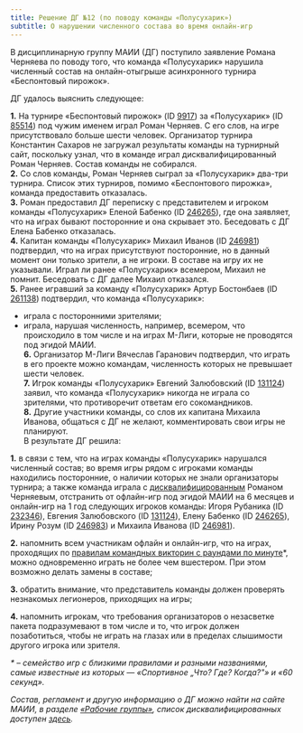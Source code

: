 ```yaml
---
title: Решение ДГ №12 (по поводу команды «Полусухарик»)
subtitle: О нарушении численного состава во время онлайн-игр
---
```

В дисциплинарную группу МАИИ (ДГ) поступило заявление Романа Черняева по поводу того, что команда «Полусухарик» нарушила численный состав на онлайн-отыгрыше асинхронного турнира «Беспонтовый пирожок».

ДГ удалось выяснить следующее:

**1.** На турнире «Беспонтовый пирожок» (ID [9917](https://rating.chgk.info/tournament/9917)) за «Полусухарик» (ID [85514](https://rating.chgk.info/teams/85514)) под чужим именем играл Роман Черняев. С его слов, на игре присутствовало больше шести человек. Организатор турнира Константин Сахаров не загружал результаты команды на турнирный сайт, поскольку узнал, что в команде играл дисквалифицированный Роман Черняев. Состав команды не собирался.<br>
**2.** Со слов команды, Роман Черняев сыграл за «Полусухарик» два-три турнира. Список этих турниров, помимо «Беспонтового пирожка», команда предоставить отказалась.<br>
**3.** Роман предоставил ДГ переписку с представителем и игроком команды «Полусухарик» Еленой Бабенко (ID [246265](https://rating.chgk.info/player/246265)), где она заявляет, что на играх бывают посторонние и она скрывает это. Беседовать с ДГ Елена Бабенко отказалась.<br>
**4.** Капитан команды «Полусухарик» Михаил Иванов (ID [246981](https://rating.chgk.info/player/246981)) подтвердил, что на играх присутствуют посторонние, но в данный момент они только зрители, а не игроки. В составе на игру их не указывали. Играл ли ранее «Полусухарик» всемером, Михаил не помнит. Беседовать с ДГ далее Михаил отказался.<br>
**5.** Ранее игравший за команду «Полусухарик» Артур Бостонбаев (ID [261138](https://rating.chgk.info/player/261138)) подтвердил, что команда «Полусухарик»:
- играла с посторонними зрителями;
- играла, нарушая численность, например, всемером, что происходило в том числе и на играх М-Лиги, которые не проводятся под эгидой МАИИ.<br>
**6.** Организатор М-Лиги Вячеслав Гаранович подтвердил, что играть в его проекте можно командам, численность которых не превышает шести человек.<br>
**7.** Игрок команды «Полусухарик» Евгений Залюбовский (ID [131124](https://rating.chgk.info/player/131124)) заявил, что команда «Полусухарик» никогда не играла со зрителями, что противоречит ответам его сокомандников.<br>
**8.** Другие участники команды, со слов их капитана Михаила Иванова, общаться с ДГ не желают, комментировать свои игры не планируют.<br>
В результате ДГ решила:<br>

**1.** в связи с тем, что на играх команды «Полусухарик» нарушался численный состав; во время игры рядом с игроками команды находились посторонние, о наличии которых не знали организаторы турнира; а также команда играла с [дисквалифицированным](https://www.maii.li/docs/2023-04-06-reshenie-dg-9-(po-povodu-bessrochnoj-diskvalifikacii-romana-chernyaeva)/) Романом Черняевым, отстранить от офлайн-игр под эгидой МАИИ на 6 месяцев и онлайн-игр на 1 год следующих игроков команды: Игоря Рубаника (ID [232346](https://rating.chgk.info/player/232346)), Евгения Залюбовского (ID [131124](https://rating.chgk.info/player/131124)), Елену Бабенко (ID [246265](https://rating.chgk.info/player/246265)), Ирину Розум (ID [246983](https://rating.chgk.info/player/246983)) и Михаила Иванова (ID [246981](https://rating.chgk.info/player/246981)).<br>

**2.** напомнить всем участникам офлайн и онлайн-игр, что на играх, проходящих по [правилам командных викторин с раундами по минуте](https://www.maii.li/p/rules)\*, можно одновременно играть не более чем вшестером. При этом возможно делать замены в составе;<br>

**3.** обратить внимание, что представитель команды должен проверять незнакомых легионеров, приходящих на игры;<br>

**4.** напомнить игрокам, что требования организаторов о незасветке пакета подразумевают в том числе и то, что игрок должен позаботиться, чтобы не играть на глазах или в пределах слышимости другого игрока или зрителя.<br>

*\* – семейство игр с близкими правилами и разными названиями, самые известные из которых — «Спортивное „Что? Где? Когда?"» и «60 секунд».*

*Состав, регламент и другую информацию о ДГ можно найти на сайте МАИИ, в разделе [«Рабочие группы»](https://www.maii.li/p/who#dg), список дисквалифицированных доступен [здесь](https://www.maii.li/p/disqual).*